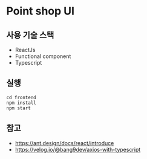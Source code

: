 # Point shop UI

## 사용 기술 스택
* ReactJs
* Functional component
* Typescript

## 실행
```
cd frontend
npm install
npm start
```

## 참고
* https://ant.design/docs/react/introduce
* https://velog.io/@bang9dev/axios-with-typescript
